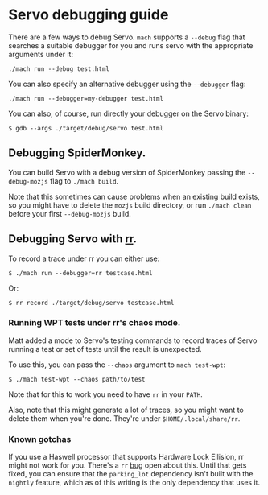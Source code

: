 # Servo debugging guide

There are a few ways to debug Servo. `mach` supports a `--debug` flag that
searches a suitable debugger for you and runs servo with the appropriate
arguments under it:

```
./mach run --debug test.html
```

You can also specify an alternative debugger using the `--debugger` flag:

```
./mach run --debugger=my-debugger test.html
```

You can also, of course, run directly your debugger on the Servo binary:

```
$ gdb --args ./target/debug/servo test.html
```

## Debugging SpiderMonkey.

You can build Servo with a debug version of SpiderMonkey passing the
`--debug-mozjs` flag to `./mach build`.

Note that this sometimes can cause problems when an existing build exists, so
you might have to delete the `mozjs` build directory, or run `./mach clean`
before your first `--debug-mozjs` build.

## Debugging Servo with [rr][rr].

To record a trace under rr you can either use:

```
$ ./mach run --debugger=rr testcase.html
```

Or:

```
$ rr record ./target/debug/servo testcase.html
```

### Running WPT tests under rr's chaos mode.

Matt added a mode to Servo's testing commands to record traces of Servo running
a test or set of tests until the result is unexpected.

To use this, you can pass the `--chaos` argument to `mach test-wpt`:

```
$ ./mach test-wpt --chaos path/to/test
```

Note that for this to work you need to have `rr` in your `PATH`.

Also, note that this might generate a lot of traces, so you might want to delete
them when you're done. They're under `$HOME/.local/share/rr`.

### Known gotchas

If you use a Haswell processor that supports Hardware Lock Ellision, rr might
not work for you. There's a `rr` [bug][rr-bug] open about this. Until that gets
fixed, you can ensure that the `parking_lot` dependency isn't built with the
`nightly` feature, which as of this writing is the only dependency that uses it.

[rr]: http://rr-project.org/
[rr-bug]: https://github.com/mozilla/rr/issues/1883
